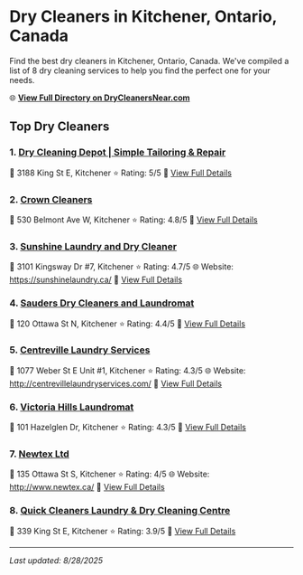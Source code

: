 # Dry Cleaners in Kitchener, Ontario, Canada

Find the best dry cleaners in Kitchener, Ontario, Canada. We've compiled a list of 8 dry cleaning services to help you find the perfect one for your needs.

🌐 **[View Full Directory on DryCleanersNear.com](https://drycleanersnear.com/city/Canada/Ontario/Kitchener)**

## Top Dry Cleaners

### 1. [Dry Cleaning Depot | Simple Tailoring & Repair](https://drycleanersnear.com/dryCleaner/68901477913e4c7c8f7e9981/dry-cleaning-depot-simple-tailoring-repair)
📍 3188 King St E, Kitchener
⭐ Rating: 5/5
🔗 [View Full Details](https://drycleanersnear.com/dryCleaner/68901477913e4c7c8f7e9981/dry-cleaning-depot-simple-tailoring-repair)

### 2. [Crown Cleaners](https://drycleanersnear.com/dryCleaner/689014bf913e4c7c8f7e9bba/crown-cleaners)
📍 530 Belmont Ave W, Kitchener
⭐ Rating: 4.8/5
🔗 [View Full Details](https://drycleanersnear.com/dryCleaner/689014bf913e4c7c8f7e9bba/crown-cleaners)

### 3. [Sunshine Laundry and Dry Cleaner](https://drycleanersnear.com/dryCleaner/68901435913e4c7c8f7e96a5/sunshine-laundry-and-dry-cleaner)
📍 3101 Kingsway Dr #7, Kitchener
⭐ Rating: 4.7/5
🌐 Website: https://sunshinelaundry.ca/
🔗 [View Full Details](https://drycleanersnear.com/dryCleaner/68901435913e4c7c8f7e96a5/sunshine-laundry-and-dry-cleaner)

### 4. [Sauders Dry Cleaners and Laundromat](https://drycleanersnear.com/dryCleaner/68901450913e4c7c8f7e9860/sauders-dry-cleaners-and-laundromat)
📍 120 Ottawa St N, Kitchener
⭐ Rating: 4.4/5
🔗 [View Full Details](https://drycleanersnear.com/dryCleaner/68901450913e4c7c8f7e9860/sauders-dry-cleaners-and-laundromat)

### 5. [Centreville Laundry Services](https://drycleanersnear.com/dryCleaner/68901431913e4c7c8f7e9629/centreville-laundry-services)
📍 1077 Weber St E Unit #1, Kitchener
⭐ Rating: 4.3/5
🌐 Website: http://centrevillelaundryservices.com/
🔗 [View Full Details](https://drycleanersnear.com/dryCleaner/68901431913e4c7c8f7e9629/centreville-laundry-services)

### 6. [Victoria Hills Laundromat](https://drycleanersnear.com/dryCleaner/689014c3913e4c7c8f7e9bda/victoria-hills-laundromat)
📍 101 Hazelglen Dr, Kitchener
⭐ Rating: 4.3/5
🔗 [View Full Details](https://drycleanersnear.com/dryCleaner/689014c3913e4c7c8f7e9bda/victoria-hills-laundromat)

### 7. [Newtex Ltd](https://drycleanersnear.com/dryCleaner/68901439913e4c7c8f7e971f/newtex-ltd)
📍 135 Ottawa St S, Kitchener
⭐ Rating: 4/5
🌐 Website: http://www.newtex.ca/
🔗 [View Full Details](https://drycleanersnear.com/dryCleaner/68901439913e4c7c8f7e971f/newtex-ltd)

### 8. [Quick Cleaners Laundry & Dry Cleaning Centre](https://drycleanersnear.com/dryCleaner/6890143a913e4c7c8f7e975e/quick-cleaners-laundry-dry-cleaning-centre)
📍 339 King St E, Kitchener
⭐ Rating: 3.9/5
🔗 [View Full Details](https://drycleanersnear.com/dryCleaner/6890143a913e4c7c8f7e975e/quick-cleaners-laundry-dry-cleaning-centre)


---

*Last updated: 8/28/2025*
